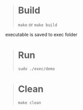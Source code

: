 > # Build
> `make` or `make build`

executable is saved to exec folder

> # Run
> `sudo ./exec/demo`

> # Clean
> `make clean`